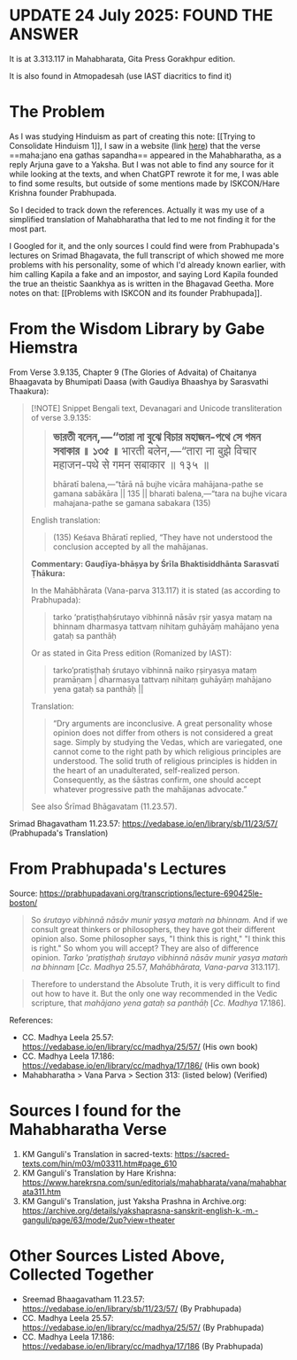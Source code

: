 # UPDATE 24 July 2025: FOUND THE ANSWER

It is at 3.313.117 in Mahabharata, Gita Press Gorakhpur edition.

It is also found in Atmopadesah (use IAST diacritics to find it)

# The Problem
As I was studying Hinduism as part of creating this note: [[Trying to Consolidate Hinduism 1]], I saw in a website (link [here](https://web.archive.org/web/20210120002556/http://sanatanadhara.com/antakarana/)) that the verse ==maha:jano ena gathas sapandha== appeared in the Mahabharatha, as a reply Arjuna gave to a Yaksha. But I was not able to find any source for it while looking at the texts, and when ChatGPT rewrote it for me, I was able to find some results, but outside of some mentions made by ISKCON/Hare Krishna founder Prabhupada.

So I decided to track down the references. Actually it was my use of a simplified translation of Mahabharatha that led to me not finding it for the most part.

I Googled for it, and the only sources I could find were from Prabhupada's lectures on Srimad Bhagavata, the full transcript of which showed me more problems with his personality, some of which I'd already known earlier, with him calling Kapila a fake and an impostor, and saying Lord Kapila founded the true an theistic Saankhya as is written in the Bhagavad Geetha. More notes on that: [[Problems with ISKCON and its founder Prabhupada]].
# From the Wisdom Library by Gabe Hiemstra

From Verse 3.9.135, Chapter 9 (The Glories of Advaita) of Chaitanya Bhaagavata by Bhumipati Daasa (with Gaudiya Bhaashya by Sarasvathi Thaakura):

> [!NOTE] Snippet
> Bengali text, Devanagari and Unicode transliteration of verse 3.9.135:
> 
> > 
> > <span style="font-size:150%"><b>ভারতী বলেন,—“তারা না বুঝে বিচার মহাজন-পথে সে গমন সবাকার ॥ ১৩৫ ॥</b></span>
> > <span style="font-size:145%">भारती बलेन,—“तारा ना बुझे विचार महाजन-पथे से गमन सबाकार ॥ १३५ ॥</span>
> > 
> > bhāratī balena,—“tārā nā bujhe vicāra mahājana-pathe se gamana sabākāra || 135 ||
> > bharati balena,—“tara na bujhe vicara mahajana-pathe se gamana sabakara (135)
> 
> English translation:
> 
> > (135) Keśava Bhāratī replied, “They have not understood the conclusion accepted by all the mahājanas.
> 
> **Commentary: Gauḍīya-bhāṣya by Śrīla Bhaktisiddhānta Sarasvatī Ṭhākura:**
> 
> In the Mahābhārata (Vana-parva 313.117) it is stated (as according to Prabhupada):
> 
> > tarko ‘pratiṣṭhaḥśrutayo vibhinnā nāsāv ṛṣir yasya mataṃ na bhinnam dharmasya tattvaṃ nihitaṃ guhāyāṃ mahājano yena gataḥ sa panthāḥ
> 
> Or as stated in Gita Press edition (Romanized by IAST):
> > tarkoʼpratiṣṭhaḥ śrutayo vibhinnā naiko ṛṣiryasya mataṃ pramāṇam‌ |
> > dharmasya tattvaṃ nihitaṃ guhāyāṃ mahājano yena gataḥ sa panthāḥ ||
> 
> Translation:
> 
> > “Dry arguments are inconclusive. A great personality whose opinion does not differ from others is not considered a great sage. Simply by studying the Vedas, which are variegated, one cannot come to the right path by which religious principles are understood. The solid truth of religious principles is hidden in the heart of an unadulterated, self-realized person. Consequently, as the śāstras confirm, one should accept whatever progressive path the mahājanas advocate.”
> 
> See also Śrīmad Bhāgavatam (11.23.57).

Srimad Bhagavatham 11.23.57: https://vedabase.io/en/library/sb/11/23/57/ (Prabhupada's Translation)
# From Prabhupada's Lectures

Source: https://prabhupadavani.org/transcriptions/lecture-690425le-boston/

> So _śrutayo vibhinnā nāsāv munir yasya mataṁ na bhinnam._ And if we consult great thinkers or philosophers, they have got their different opinion also. Some philosopher says, "I think this is right," "I think this is right." So whom you will accept? They are also of difference opinion. _Tarko 'pratiṣṭhaḥ śrutayo vibhinnā nāsāv munir yasya mataṁ na bhinnam_ [_Cc. Madhya_ 25.57, _Mahābhārata, Vana-parva_ 313.117].

> Therefore to understand the Absolute Truth, it is very difficult to find out how to have it. But the only one way recommended in the Vedic scripture, that _mahājano yena gataḥ sa panthāḥ_ [_Cc. Madhya_ 17.186].

References:
- CC. Madhya Leela 25.57: https://vedabase.io/en/library/cc/madhya/25/57/ (His own book)
- CC. Madhya Leela 17.186: https://vedabase.io/en/library/cc/madhya/17/186/ (His own book)
- Mahabharatha > Vana Parva > Section 313: (listed below) (Verified)
# Sources I found for the Mahabharatha Verse
1. KM Ganguli's Translation in sacred-texts: https://sacred-texts.com/hin/m03/m03311.htm#page_610
2. KM Ganguli's Translation by Hare Krishna: https://www.harekrsna.com/sun/editorials/mahabharata/vana/mahabharata311.htm
3. KM Ganguli's Translation, just Yaksha Prashna in Archive.org: https://archive.org/details/yakshaprasna-sanskrit-english-k.-m.-ganguli/page/63/mode/2up?view=theater
# Other Sources Listed Above, Collected Together
- Sreemad Bhaagavatham 11.23.57: https://vedabase.io/en/library/sb/11/23/57/ (By Prabhupada)
- CC. Madhya Leela 25.57: https://vedabase.io/en/library/cc/madhya/25/57/ (By Prabhupada)
- CC. Madhya Leela 17.186: https://vedabase.io/en/library/cc/madhya/17/186 (By Prabhupada)
